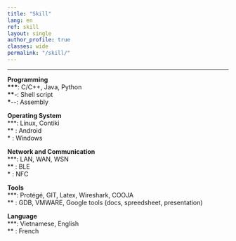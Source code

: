 ```yaml
---
title: "Skill"   
lang: en
ref: skill
layout: single
author_profile: true 
classes: wide
permalink: "/skill/"  
---
```

----
**Programming**    
**\*\*\***: C/C++, Java, Python    
**\*\***-: Shell script  
**\***--: Assembly  

**Operating System**  
\*\*\*: Linux, Contiki      
\*\*  : Android      
\*    : Windows  

**Network and Communication**  
\*\*\*: LAN, WAN, WSN       
\*\*  : BLE          
\*    : NFC  

**Tools**  
\*\*\*: Protégé, GIT, Latex, Wireshark, COOJA         
\*\*  : GDB, VMWARE, Google tools (docs, spreedsheet, presentation)  

**Language**  
\*\*\*: Vietnamese, English  
\*\*  : French                 
